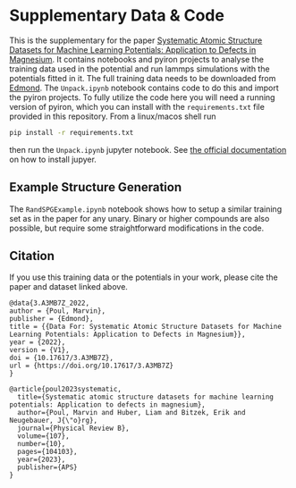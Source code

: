 # Supplementary Data & Code

This is the supplementary for the paper [Systematic Atomic Structure Datasets for Machine Learning Potentials: Application to Defects in Magnesium](https://arxiv.org/abs/2207.04009).
It contains notebooks and pyiron projects to analyse the training data used in the potential and run lammps simulations with the potentials fitted in it.
The full training data needs to be downloaded from [Edmond](https://edmond.mpdl.mpg.de/dataset.xhtml?persistentId=doi:10.17617/3.A3MB7Z).
The `Unpack.ipynb` notebook contains code to do this and import the pyiron projects.
To fully utilize the code here you will need a running version of pyiron, which you can install with the `requirements.txt` file provided in this repository.
From a linux/macos shell run
```bash
pip install -r requirements.txt
```
then run the `Unpack.ipynb` jupyter notebook.
See [the official documentation](https://jupyter.org/install) on how to install jupyer.

## Example Structure Generation

The `RandSPGExample.ipynb` notebook shows how to setup a similar training set as in the paper for any unary.  Binary or higher compounds are also possible, but require some straightforward modifications in the code.

## Citation

If you use this training data or the potentials in your work, please cite the paper and dataset linked above.

```
@data{3.A3MB7Z_2022,
author = {Poul, Marvin},
publisher = {Edmond},
title = {{Data For: Systematic Atomic Structure Datasets for Machine Learning Potentials: Application to Defects in Magnesium}},
year = {2022},
version = {V1},
doi = {10.17617/3.A3MB7Z},
url = {https://doi.org/10.17617/3.A3MB7Z}
}
```

```
@article{poul2023systematic,
  title={Systematic atomic structure datasets for machine learning potentials: Application to defects in magnesium},
  author={Poul, Marvin and Huber, Liam and Bitzek, Erik and Neugebauer, J{\"o}rg},
  journal={Physical Review B},
  volume={107},
  number={10},
  pages={104103},
  year={2023},
  publisher={APS}
}
```
